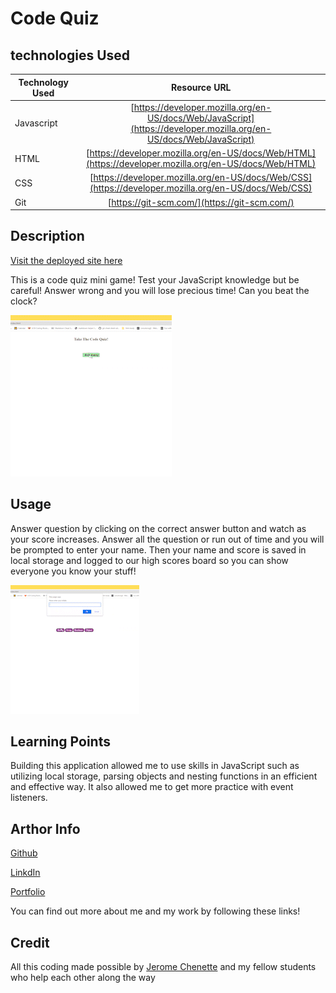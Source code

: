 # Code Quiz

## technologies Used

| Technology Used         | Resource URL           | 
| ------------- |:-------------:| 
| Javascript    | [https://developer.mozilla.org/en-US/docs/Web/JavaScript](https://developer.mozilla.org/en-US/docs/Web/JavaScript) | 
| HTML    | [https://developer.mozilla.org/en-US/docs/Web/HTML](https://developer.mozilla.org/en-US/docs/Web/HTML) | 
| CSS     | [https://developer.mozilla.org/en-US/docs/Web/CSS](https://developer.mozilla.org/en-US/docs/Web/CSS)      |   
| Git | [https://git-scm.com/](https://git-scm.com/)     |  

## Description

[Visit the deployed site here](https://brettsantor.github.io/Santor-Services/)

This is a code quiz mini game! Test your JavaScript knowledge but be careful! Answer wrong and you will lose precious time! Can you beat the clock?

![](assets\img\startquiz.gif)

## Usage

Answer question by clicking on the correct answer button and watch as your score increases. Answer all the question or run out of time and you will be prompted to enter your name. Then your name and score is saved in local storage and logged to our high scores board so you can show everyone you know your stuff!

![](assets\img\highscore.gif)

## Learning Points

Building this application allowed me to use skills in JavaScript such as utilizing local storage, parsing objects and nesting functions in an efficient and effective way. It also allowed me to get more practice with event listeners.

## Arthor Info

[Github](https://github.com/BrettSantor)

[LinkdIn](https://www.linkedin.com/in/brett-santor-a098b923b/)

[Portfolio](https://brettsantor.github.io/Santor-Services/)

You can find out more about me and my work by following these links!

## Credit

All this coding made possible by [Jerome Chenette](https://github.com/jeromechenette) and my fellow students who help each other along the way


